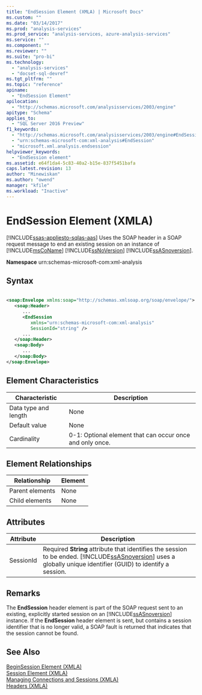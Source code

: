 ```yaml
---
title: "EndSession Element (XMLA) | Microsoft Docs"
ms.custom: ""
ms.date: "03/14/2017"
ms.prod: "analysis-services"
ms.prod_service: "analysis-services, azure-analysis-services"
ms.service: ""
ms.component: ""
ms.reviewer: ""
ms.suite: "pro-bi"
ms.technology: 
  - "analysis-services"
  - "docset-sql-devref"
ms.tgt_pltfrm: ""
ms.topic: "reference"
apiname: 
  - "EndSession Element"
apilocation: 
  - "http://schemas.microsoft.com/analysisservices/2003/engine"
apitype: "Schema"
applies_to: 
  - "SQL Server 2016 Preview"
f1_keywords: 
  - "http://schemas.microsoft.com/analysisservices/2003/engine#EndSession"
  - "urn:schemas-microsoft-com:xml-analysis#EndSession"
  - "microsoft.xml.analysis.endsession"
helpviewer_keywords: 
  - "EndSession element"
ms.assetid: e64f1da4-5c83-40a2-b15e-837f5451bafa
caps.latest.revision: 13
author: "Minewiskan"
ms.author: "owend"
manager: "kfile"
ms.workload: "Inactive"
---
```

# EndSession Element (XMLA)
[!INCLUDE[ssas-appliesto-sqlas-aas](../../../includes/ssas-appliesto-sqlas-aas.md)]
  Uses the SOAP header in a SOAP request message to end an existing session on an instance of [!INCLUDE[msCoName](../../../includes/msconame-md.md)] [!INCLUDE[ssNoVersion](../../../includes/ssnoversion-md.md)] [!INCLUDE[ssASnoversion](../../../includes/ssasnoversion-md.md)].  
  
 **Namespace** urn:schemas-microsoft-com:xml-analysis  
  
## Syntax  
  
```xml  
  
<soap:Envelope xmlns:soap="http://schemas.xmlsoap.org/soap/envelope/">  
   <soap:Header>  
      ...  
      <EndSession  
         xmlns="urn:schemas-microsoft-com:xml-analysis"  
         SessionId="string" />  
      ...  
   </soap:Header>  
   <soap:Body>  
      ...  
   </soap:Body>  
</soap:Envelope>  
```  
  
## Element Characteristics  
  
|Characteristic|Description|  
|--------------------|-----------------|  
|Data type and length|None|  
|Default value|None|  
|Cardinality|0-1: Optional element that can occur once and only once.|  
  
## Element Relationships  
  
|Relationship|Element|  
|------------------|-------------|  
|Parent elements|None|  
|Child elements|None|  
  
## Attributes  
  
|Attribute|Description|  
|---------------|-----------------|  
|SessionId|Required **String** attribute that identifies the session to be ended. [!INCLUDE[ssASnoversion](../../../includes/ssasnoversion-md.md)] uses a globally unique identifier (GUID) to identify a session.|  
  
## Remarks  
 The **EndSession** header element is part of the SOAP request sent to an existing, explicitly started session on an [!INCLUDE[ssASnoversion](../../../includes/ssasnoversion-md.md)] instance. If the **EndSession** header element is sent, but contains a session identifier that is no longer valid, a SOAP fault is returned that indicates that the session cannot be found.  
  
## See Also  
 [BeginSession Element &#40;XMLA&#41;](../../../analysis-services/xmla/xml-elements-headers/beginsession-element-xmla.md)   
 [Session Element &#40;XMLA&#41;](../../../analysis-services/xmla/xml-elements-headers/session-element-xmla.md)   
 [Managing Connections and Sessions &#40;XMLA&#41;](../../../analysis-services/multidimensional-models-scripting-language-assl-xmla/managing-connections-and-sessions-xmla.md)   
 [Headers &#40;XMLA&#41;](../../../analysis-services/xmla/xml-elements-headers/xml-elements-headers.md)  
  
  
